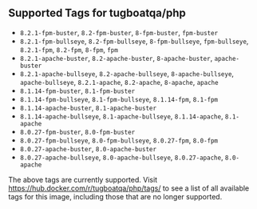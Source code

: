 ## Supported Tags for tugboatqa/php

* `8.2.1-fpm-buster`, `8.2-fpm-buster`, `8-fpm-buster`, `fpm-buster`
* `8.2.1-fpm-bullseye`, `8.2-fpm-bullseye`, `8-fpm-bullseye`, `fpm-bullseye`, `8.2.1-fpm`, `8.2-fpm`, `8-fpm`, `fpm`
* `8.2.1-apache-buster`, `8.2-apache-buster`, `8-apache-buster`, `apache-buster`
* `8.2.1-apache-bullseye`, `8.2-apache-bullseye`, `8-apache-bullseye`, `apache-bullseye`, `8.2.1-apache`, `8.2-apache`, `8-apache`, `apache`
* `8.1.14-fpm-buster`, `8.1-fpm-buster`
* `8.1.14-fpm-bullseye`, `8.1-fpm-bullseye`, `8.1.14-fpm`, `8.1-fpm`
* `8.1.14-apache-buster`, `8.1-apache-buster`
* `8.1.14-apache-bullseye`, `8.1-apache-bullseye`, `8.1.14-apache`, `8.1-apache`
* `8.0.27-fpm-buster`, `8.0-fpm-buster`
* `8.0.27-fpm-bullseye`, `8.0-fpm-bullseye`, `8.0.27-fpm`, `8.0-fpm`
* `8.0.27-apache-buster`, `8.0-apache-buster`
* `8.0.27-apache-bullseye`, `8.0-apache-bullseye`, `8.0.27-apache`, `8.0-apache`

The above tags are currently supported. Visit https://hub.docker.com/r/tugboatqa/php/tags/ to see a list of all available tags for this image, including those that are no longer supported.
